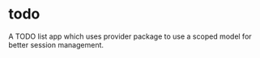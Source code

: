 # todo

A TODO list app which uses provider package to use a scoped model for better session management.

